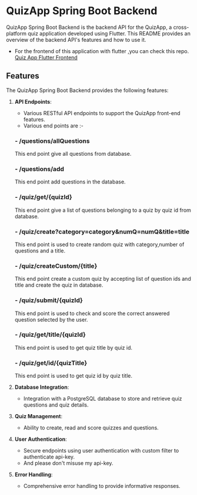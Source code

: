 # QuizApp Spring Boot Backend

QuizApp Spring Boot Backend is the backend API for the QuizApp, a cross-platform quiz application developed using Flutter. This README provides an overview of the backend API's features and how to use it.
- For the frontend of this application with flutter ,you can check this repo.
[Quiz App Flutter Frontend](https://github.com/Ultranmus/Quiz-App-Flutter-Frontend)

## Features

The QuizApp Spring Boot Backend provides the following features:

1. **API Endpoints**:
   - Various RESTful API endpoints to support the QuizApp front-end features.
   - Various end points are :-
     
    ### - /questions/allQuestions
   This end point give all questions from database.
   
    ### - /questions/add
   This end point add questions in the database.
   
    ### - /quiz/get/{quizId}
   This end point give a list of questions belonging to a quiz by quiz id from database.
   
    ### - /quiz/create?category=category&numQ=numQ&title=title
   This end point is used to create random quiz with category,number of questions and a title.
   
    ### - /quiz/createCustom/{title}
   This end point create a custom quiz by accepting list of question ids and title and create the quiz in database.
   
    ### - /quiz/submit/{quizId}
   This end point is used to check and score the correct answered question selected by the user.
   
    ### - /quiz/get/title/{quizId}
   This end point is used to get quiz title by quiz id.
   
    ### - /quiz/get/id/{quizTitle}
   This end point is used to get quiz id by quiz title.
     
3. **Database Integration**:
   - Integration with a PostgreSQL database to store and retrieve quiz questions and quiz details.

4. **Quiz Management**:
   - Ability to create, read and score quizzes and questions.

5. **User Authentication**:
   - Secure endpoints using user authentication with custom filter to authenticate api-key.
   - And please don't misuse my api-key.

6. **Error Handling**:
   - Comprehensive error handling to provide informative responses.
